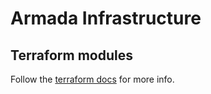 # Armada Infrastructure

## Terraform modules

Follow the [terraform docs](https://github.com/dejanzele/armada-infra/tree/master/terraform) for more info.

